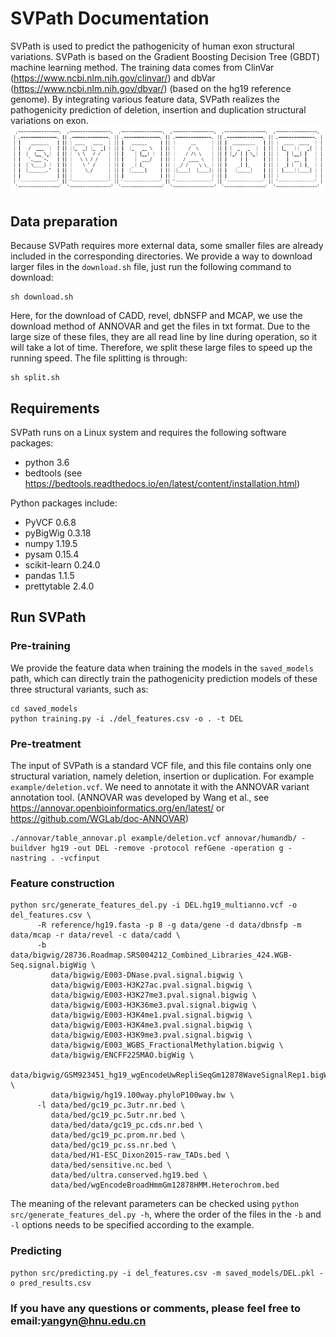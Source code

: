 # SVPath Documentation
SVPath is used to predict the pathogenicity of human exon structural variations. SVPath is based on the Gradient Boosting Decision Tree (GBDT) machine learning method. The training data comes from ClinVar (https://www.ncbi.nlm.nih.gov/clinvar/) and dbVar (https://www.ncbi.nlm.nih.gov/dbvar/) (based on the hg19 reference genome). By integrating various feature data, SVPath realizes the pathogenicity prediction of deletion, insertion and duplication structural variations on exon.
![SVPath logo](./logo.png)

## Data preparation
Because SVPath requires more external data, some smaller files are already included in the corresponding directories. We provide a way to download larger files in the ```download.sh``` file, just run the following command to download:
```
sh download.sh
```
Here, for the download of CADD, revel, dbNSFP and MCAP, we use the download method of ANNOVAR and get the files in txt format. Due to the large size of these files, they are all read line by line during operation, so it will take a lot of time. Therefore, we split these large files to speed up the running speed. The file splitting is through:
```
sh split.sh
```
## Requirements
SVPath runs on a Linux system and requires the following software packages:
* python 3.6
* bedtools (see https://bedtools.readthedocs.io/en/latest/content/installation.html)

Python packages include:
- PyVCF 0.6.8
- pyBigWig 0.3.18
- numpy  1.19.5
- pysam  0.15.4
- scikit-learn 0.24.0
- pandas 1.1.5
- prettytable 2.4.0

## Run SVPath
### Pre-training
We provide the feature data when training the models in the ```saved_models``` path, which can directly train the pathogenicity prediction models of these three structural variants, such as:
```
cd saved_models
python training.py -i ./del_features.csv -o . -t DEL
```
### Pre-treatment
The input of SVPath is a standard VCF file, and this file contains only one structural variation, namely deletion, insertion or duplication. For example ```example/deletion.vcf```. We need to annotate it with the ANNOVAR variant annotation tool. (ANNOVAR was developed by Wang et al., see https://annovar.openbioinformatics.org/en/latest/ or https://github.com/WGLab/doc-ANNOVAR)
```
./annovar/table_annovar.pl example/deletion.vcf annovar/humandb/ -buildver hg19 -out DEL -remove -protocol refGene -operation g -nastring . -vcfinput
```
### Feature construction
```
python src/generate_features_del.py -i DEL.hg19_multianno.vcf -o del_features.csv \
      -R reference/hg19.fasta -p 8 -g data/gene -d data/dbnsfp -m data/mcap -r data/revel -c data/cadd \
      -b data/bigwig/28736.Roadmap.SRS004212_Combined_Libraries_424.WGB-Seq.signal.bigWig \
         data/bigwig/E003-DNase.pval.signal.bigwig \
         data/bigwig/E003-H3K27ac.pval.signal.bigwig \
         data/bigwig/E003-H3K27me3.pval.signal.bigwig \
         data/bigwig/E003-H3K36me3.pval.signal.bigwig \
         data/bigwig/E003-H3K4me1.pval.signal.bigwig \
         data/bigwig/E003-H3K4me3.pval.signal.bigwig \
         data/bigwig/E003-H3K9me3.pval.signal.bigwig \
         data/bigwig/E003_WGBS_FractionalMethylation.bigwig \
         data/bigwig/ENCFF225MAO.bigWig \
         data/bigwig/GSM923451_hg19_wgEncodeUwRepliSeqGm12878WaveSignalRep1.bigWig \
         data/bigwig/hg19.100way.phyloP100way.bw \
      -l data/bed/gc19_pc.3utr.nr.bed \
         data/bed/gc19_pc.5utr.nr.bed \
         data/bed/data/gc19_pc.cds.nr.bed \
         data/bed/gc19_pc.prom.nr.bed \
         data/bed/gc19_pc.ss.nr.bed \
         data/bed/H1-ESC_Dixon2015-raw_TADs.bed \
         data/bed/sensitive.nc.bed \
         data/bed/ultra.conserved.hg19.bed \
         data/bed/wgEncodeBroadHmmGm12878HMM.Heterochrom.bed
```
The meaning of the relevant parameters can be checked using ```python src/generate_features_del.py -h```, where the order of the files in the ```-b``` and ```-l``` options needs to be specified according to the example.
### Predicting
```
python src/predicting.py -i del_features.csv -m saved_models/DEL.pkl -o pred_results.csv
```
### If you have any questions or comments, please feel free to email:yangyn@hnu.edu.cn
